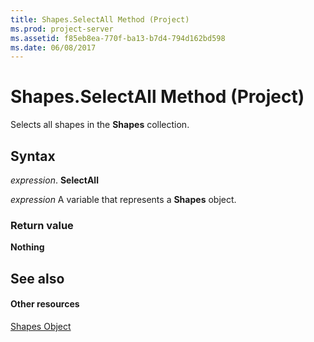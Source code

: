 ```yaml
---
title: Shapes.SelectAll Method (Project)
ms.prod: project-server
ms.assetid: f85eb8ea-770f-ba13-b7d4-794d162bd598
ms.date: 06/08/2017
---
```



# Shapes.SelectAll Method (Project)
Selects all shapes in the  **Shapes** collection.

## Syntax

 _expression_. **SelectAll**

 _expression_ A variable that represents a **Shapes** object.


### Return value

 **Nothing**


## See also


#### Other resources


[Shapes Object](Project.shapes.md)
